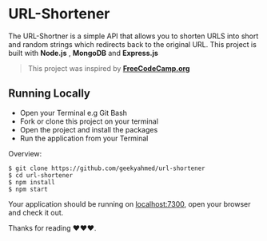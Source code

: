 # URL-Shortener

The URL-Shortner is a simple API that allows you to shorten URLS into short and random strings which redirects back to the original URL.
This project is built with **Node.js** , **MongoDB** and **Express.js**

> This project was inspired by **[FreeCodeCamp.org](https://freecodecamp.org)**

## Running Locally

- Open your Terminal e.g Git Bash
- Fork or clone this project on your terminal
- Open the project and install the packages
- Run the application from your Terminal

Overview:

```shell
$ git clone https://github.com/geekyahmed/url-shortener
$ cd url-shortener
$ npm install
$ npm start
```

Your application should be running on [localhost:7300](http://localhost:7300), open your browser and check it out.

Thanks for reading :heart::heart::heart:.
